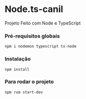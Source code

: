 # Node.ts-canil
Projeto Feito com Node e TypeScript



### Pré-requisitos globais

`npm i nodemon typescript ts-node`

### Instalação

`npm install`

### Para rodar o projeto

`npm rum start-dev`